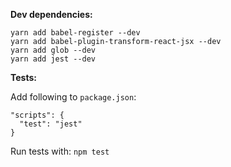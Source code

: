 **Dev dependencies:**

```
yarn add babel-register --dev
yarn add babel-plugin-transform-react-jsx --dev
yarn add glob --dev
yarn add jest --dev
```

**Tests:**

Add following to `package.json`:

```
"scripts": {
  "test": "jest"
}
```

Run tests with: `npm test`